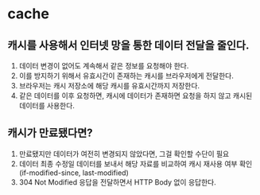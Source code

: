 # cache


## 캐시를 사용해서 인터넷 망을 통한 데이터 전달을 줄인다.

1. 데이터 변경이 없어도 계속해서 같은 정보를 요청해야 한다.
2. 이를 방지하기 위해서 유효시간이 존재하는 캐시를 브라우저에게 전달한다.
3. 브라우저는 캐시 저장소에 해당 캐시를 유효시간까지 저장한다.
4. 같은 데이터를 이후 요청하면, 캐시에 데이터가 존재하면 요청을 하지 않고 캐시된 데이터를 사용한다.


## 캐시가 만료됐다면?

1. 만료됐지만 데이터가 여전히 변경되지 않았다면, 그걸 확인할 수단이 필요
2. 데이터 최종 수정일 데이터를 보내서 해당 자료를 비교하여 캐시 재사용 여부 확인 (if-modified-since, last-modified)
3. 304 Not Modified 응답을 전달하면서 HTTP Body 없이 응답한다.